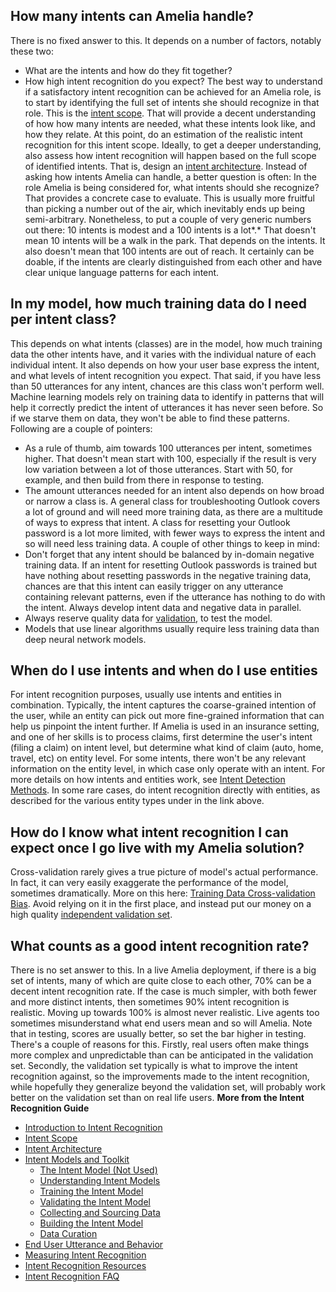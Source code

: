 ## How many intents can Amelia handle?
There is no fixed answer to this. It depends on a number of factors, notably these two:
-   What are the intents and how do they fit together?
-   How high intent recognition do you expect?
The best way to understand if a satisfactory intent recognition can be achieved for an Amelia role, is to start by identifying the full set of intents she should recognize in that role. This is the [intent scope](Intent%20Scope). That will provide a decent understanding of how how many intents are needed, what these intents look like, and how they relate. At this point, do an estimation of the realistic intent recognition for this intent scope. Ideally, to get a deeper understanding, also assess how intent recognition will happen based on the full scope of identified intents. That is, design an [intent architecture](Intent%20Architecture).
Instead of asking how intents Amelia can handle, a better question is often: In the role Amelia is being considered for, what intents should she recognize? That provides a concrete case to evaluate. This is usually more fruitful than picking a number out of the air, which inevitably ends up being semi-arbitrary.
Nonetheless, to put a couple of very generic numbers out there: 10 intents is modest and a 100 intents is a lot*.* That doesn't mean 10 intents will be a walk in the park. That depends on the intents. It also doesn't mean that 100 intents are out of reach. It certainly can be doable, if the intents are clearly distinguished from each other and have clear unique language patterns for each intent.
## In my model, how much training data do I need per intent class?
This depends on what intents (classes) are in the model, how much training data the other intents have, and it varies with the individual nature of each individual intent. It also depends on how your user base express the intent, and what levels of intent recognition you expect. That said, if you have less than 50 utterances for any intent, chances are this class won't perform well. Machine learning models rely on training data to identify in patterns that will help it correctly predict the intent of utterances it has never seen before. So if we starve them on data, they won't be able to find these patterns.
Following are a couple of pointers:
-   As a rule of thumb, aim towards 100 utterances per intent, sometimes higher. That doesn't mean start with 100, especially if the result is very low variation between a lot of those utterances. Start with 50, for example, and then build from there in response to testing.
-   The amount utterances needed for an intent also depends on how broad or narrow a class is. A general class for troubleshooting Outlook covers a lot of ground and will need more training data, as there are a multitude of ways to express that intent. A class for resetting your Outlook password is a lot more limited, with fewer ways to express the intent and so will need less training data.
A couple of other things to keep in mind:
-   Don't forget that any intent should be balanced by in-domain negative training data. If an intent for resetting Outlook passwords is trained but have nothing about resetting passwords in the negative training data, chances are that this intent can easily trigger on any utterance containing relevant patterns, even if the utterance has nothing to do with the intent. Always develop intent data and negative data in parallel.
-   Always reserve quality data for [validation](Validating%20the%20Intent%20Model), to test the model.
-   Models that use linear algorithms usually require less training data than deep neural network models.
## When do I use intents and when do I use entities
For intent recognition purposes, usually use intents and entities in combination. Typically, the intent captures the coarse-grained intention of the user, while an entity can pick out more fine-grained information that can help us pinpoint the intent further. If Amelia is used in an insurance setting, and one of her skills is to process claims, first determine the user's intent (filing a claim) on intent level, but determine what kind of claim (auto, home, travel, etc) on entity level. For some intents, there won't be any relevant information on the entity level, in which case only operate with an intent. For more details on how intents and entities work, see [Intent Detection Methods](Intent%20Architecture).
In some rare cases, do intent recognition directly with entities, as described for the various entity types under in the link above.
## How do I know what intent recognition I can expect once I go live with my Amelia solution?
Cross-validation rarely gives a true picture of model's actual performance. In fact, it can very easily exaggerate the performance of the model, sometimes dramatically. More on this here: [Training Data Cross-validation Bias](Validating%20the%20Intent%20Model). Avoid relying on it in the first place, and instead put our money on a high quality [independent validation set](Validating%20the%20Intent%20Model).
## What counts as a good intent recognition rate?
There is no set answer to this. In a live Amelia deployment, if there is a big set of intents, many of which are quite close to each other, 70% can be a decent intent recognition rate. If the case is much simpler, with both fewer and more distinct intents, then sometimes 90% intent recognition is realistic. Moving up towards 100% is almost never realistic. Live agents too sometimes misunderstand what end users mean and so will Amelia.
Note that in testing, scores are usually better, so set the bar higher in testing. There's a couple of reasons for this. Firstly, real users often make things more complex and unpredictable than can be anticipated in the validation set. Secondly, the validation set typically is what to improve the intent recognition against, so the improvements made to the intent recognition, while hopefully they generalize beyond the validation set, will probably work better on the validation set than on real life users.
**More from the Intent Recognition Guide**
-   [Introduction to Intent Recognition](Introduction%20to%20Intent%20Recognition)
-   [Intent Scope](Intent%20Scope)
-   [Intent Architecture](Intent%20Architecture)
-   [Intent Models and Toolkit](Intent%20Models%20and%20Toolkit)
    -   [The Intent Model (Not Used)](The%20Intent%20Model%20_Not%20Used_)
    -   [Understanding Intent Models](Understanding%20Intent%20Models)
    -   [Training the Intent Model](Training%20the%20Intent%20Model)
    -   [Validating the Intent Model](Validating%20the%20Intent%20Model)
    -   [Collecting and Sourcing Data](Collecting%20and%20Sourcing%20Data)
    -   [Building the Intent Model](Building%20the%20Intent%20Model)
    -   [Data Curation](Data%20Curation)
-   [End User Utterance and Behavior](End%20User%20Utterance%20and%20Behavior)
-   [Measuring Intent Recognition](Measuring%20Intent%20Recognition)
-   [Intent Recognition Resources](Intent%20Recognition%20Resources)
-   [Intent Recognition FAQ](Intent%20Recognition%20FAQ)
